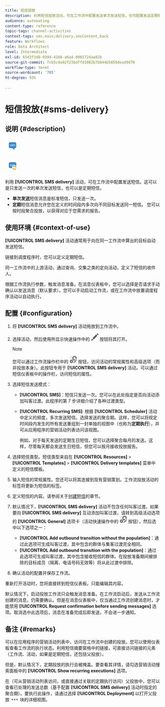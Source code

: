 ```yaml
---
title: 短信投放
description: 利用短信投放活动，可在工作流中配置发送单次发送短信，也可配置发送定期短信。
audience: automating
content-type: reference
topic-tags: channel-activities
context-tags: sms,main;delivery,smsContent,back
feature: Workflows
role: Data Architect
level: Intermediate
exl-id: 65d3f3d8-039d-4188-a6a4-0065724aa82b
source-git-commit: fcb5c4a92f23bdffd1082b7b044b5859dead9d70
workflow-type: tm+mt
source-wordcount: '785'
ht-degree: 93%

---
```


# 短信投放{#sms-delivery}

## 说明 {#description}

![](assets/sms.png)

![](assets/recurrentsms.png)

利用 **[!UICONTROL SMS delivery]** 活动，可在工作流中配置发送短信。这可以是只发送一次的单次发送短信，也可以是定期短信。

* **单次发送**&#x200B;短信消息是标准短信，只发送一次。
* **定期**&#x200B;短信消息允许您在定义的时间段内多次向不同目标发送同一短信。 您可以按时段聚合投放，以获得对应于您需求的报告。

## 使用环境 {#context-of-use}

**[!UICONTROL SMS delivery]** 活动通常用于向在同一工作流中算出的目标自动发送短信。

链接到调度程序时，您可以定义定期短信。

同一工作流中的上游活动，通过查询、交集之类的定向活动，定义了短信的收件人。

根据工作流执行参数，触发消息准备。在消息仪表板中，您可以选择是否请求手动确认以发送消息（默认要求）。您可以手动启动工作流，或在工作流中放置调度程序活动以自动执行。

## 配置 {#configuration}

1. 将 **[!UICONTROL SMS delivery]** 活动拖放到工作流中。
1. 选择活动，然后使用所显示快速操作中的 ![](assets/edit_darkgrey-24px.png) 按钮将其打开。

   >[!NOTE]
   >
   >您可以通过工作流操作栏中的 ![](assets/dlv_activity_params-24px.png) 按钮，访问活动的常规属性和高级选项（而非投放本身）。此按钮专用于 **[!UICONTROL SMS delivery]** 活动。可以通过短信仪表板中的操作栏，访问短信的属性。

1. 选择短信发送模式：

   * **[!UICONTROL SMS]**：短信只发送一次。您可以在此处指定是否向活动添加叫客过渡。此程序的第 7 步详细介绍了各种过渡类型。
   * **[!UICONTROL Recurring SMS]**: 根据 **[!UICONTROL Scheduler]** 活动中定义的频度，多次发送短信。选择发送的聚合期。这样，您可以将规定时间段内发生的所有发送重组到一封单独的视图中（也称为&#x200B;**定期执行**），并可从应用程序的营销活动列表访问该视图。

     例如，对于每天发送的定期生日短信，您可以选择聚合每月的发送。这样，尽管每天都会发送生日短信，但您可以按月接收投放报告。

1. 选择短信类型。短信类型来自在 **[!UICONTROL Resources]** > **[!UICONTROL Templates]** > **[!UICONTROL Delivery templates]** 菜单中定义的短信模板。
1. 输入短信的常规属性。您还可以将其连接到现有营销策划。工作流投放活动的标签将更新为短信的标签。
1. 定义短信的内容。请参阅关于[创建短信](../../channels/using/creating-an-sms-message.md)的章节。
1. 默认情况下，**[!UICONTROL SMS delivery]** 活动不包含任何叫客过渡。如果要向 **[!UICONTROL SMS delivery]** 互动添加叫客过渡，请转到高级活动选项的 **[!UICONTROL General]** 选项卡（活动快速操作中的 ![](assets/dlv_activity_params-24px.png) 按钮），然后选中以下选项之一：

   * **[!UICONTROL Add outbound transition without the population]**：通过此选项可生成叫客过渡，其中包含的群体与集客过渡完全相同。
   * **[!UICONTROL Add outbound transition with the population]**：通过此选项可生成叫客过渡，其中包含接收短信的群体。在投放准备期间被排除的目标成员（隔离、电话号码无效等）将从此过渡中排除。

1. 确认活动的配置并保存工作流。

重新打开活动时，您将直接转到短信仪表板。只能编辑其内容。

默认情况下，启动投放工作流只会触发消息准备。在工作流启动后，发送从工作流创建的消息，仍需要确认。但是在消息仪表板中，仅当通过工作流创建消息时，才能禁用 **[!UICONTROL Request confirmation before sending messages]** 选项。取消选中此选项后，消息在准备完成后即发送，不会进一步通知。

## 备注 {#remarks}

可以在应用程序的营销活动列表中，访问在工作流中创建的投放。您可以使用仪表板查看工作流的执行状态。利用短信摘要窗格中的链接，可直接访问链接的元素（工作流、活动，如果是定期短信，还包括父投放）。

但是，默认情况下，定期投放的执行会被掩盖。要查看其详情，请勾选营销活动搜索面板中的 **[!UICONTROL Show recurring executions]** 选项。

在（可从营销活动列表访问，或直接通过关联的定期执行访问）父投放中，您可以查看已处理的发送总数（基于配置 **[!UICONTROL SMS delivery]** 活动时指定的聚合期）。要执行此操作，请通过选择 **[!UICONTROL Deployment]** 以打开父投放 ![](assets/wkf_dlv_detail_button.png) 块的详细视图。

